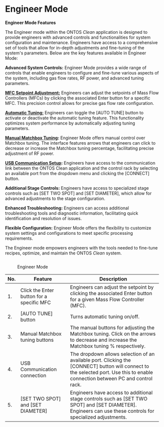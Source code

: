 # Engineer Mode

**Engineer Mode Features**

The Engineer mode within the ONTOS _Clean_ application is designed to provide engineers with advanced controls and functionalities for system configuration and maintenance. Engineers have access to a comprehensive set of tools that allow for in-depth adjustments and fine-tuning of the system's parameters. Below are the key features available in Engineer Mode:

**Advanced System Controls:** Engineer Mode provides a wide range of controls that enable engineers to configure and fine-tune various aspects of the system, including gas flow rates, RF power, and advanced tuning parameters.

[**MFC Setpoint Adjustment:**](manual-recipe-setpoints.md) Engineers can adjust the setpoints of Mass Flow Controllers (MFCs) by clicking the associated Enter button for a specific MFC. This precision control allows for precise gas flow rate configuration.

[**Automatic Tuning:**](auto-tune.md) Engineers can toggle the \[AUTO TUNE] button to activate or deactivate the automatic tuning feature. This functionality optimizes system performance by automatically adjusting tuning parameters.

[**Manual Matchbox Tuning**](manual-tuning.md)**:** Engineer Mode offers manual control over Matchbox tuning. The interface features arrows that engineers can click to decrease or increase the Matchbox tuning percentage, facilitating precise adjustment of RF power.

[**USB Communication Setup**](connection-to-a-communication-port.md)**:** Engineers have access to the communication link between the ONTOS Clean application and the control rack by selecting an available port from the dropdown menu and clicking the \[CONNECT] button.

**Additional Stage Controls:** Engineers have access to specialized stage controls such as \[SET TWO SPOT] and \[SET DIAMETER], which allow for advanced adjustments to the stage configuration.

**Enhanced Troubleshooting:** Engineers can access additional troubleshooting tools and diagnostic information, facilitating quick identification and resolution of issues.

**Flexible Configuration:** Engineer Mode offers the flexibility to customize system settings and configurations to meet specific processing requirements.

The Engineer mode empowers engineers with the tools needed to fine-tune recipes, optimize, and maintain the ONTOS _Clean_ system.

<figure><img src="https://lh6.googleusercontent.com/4ukMwfRe7V2HEWjdT3h6Xnc1if_gO4-jbQOMjZ1BUWk5wxJ97Ollb1uHvloF_RDcy2wr2xM1w8bm6Xh5AVyI1pjI51wOlCK8HX2_4fflHb8dVUlNjKbydHUD77k5I_9dGhkp1k3OcLCFY7au8b3JCzf6SP9FbPar" alt=""><figcaption><p>Engineer Mode</p></figcaption></figure>

| No. | Feature                                   | Description                                                                                                                                                                      |
| --- | ----------------------------------------- | -------------------------------------------------------------------------------------------------------------------------------------------------------------------------------- |
| 1.  | Click the Enter button for a specific MFC | Engineers can adjust the setpoint by clicking the associated Enter button for a given Mass Flow Controller (MFC).                                                                |
| 2.  | \[AUTO TUNE] button                       | Turns automatic tuning on/off.                                                                                                                                                   |
| 3.  | Manual Matchbox tuning buttons            | The manual buttons for adjusting the Matchbox tuning. Click on the arrows to decrease and increase the Matchbox tuning % respectively.                                           |
| 4.  | USB Communication connection              | The dropdown allows selection of an available port. Clicking the \[CONNECT] button will connect to the selected port. Use this to enable connection between PC and control rack. |
| 5.  | \[SET TWO SPOT] and \[SET DIAMETER]       | Engineers have access to additional stage controls such as \[SET TWO SPOT] and \[SET DIAMETER]. Engineers can use these controls for specialized adjustments.                    |
